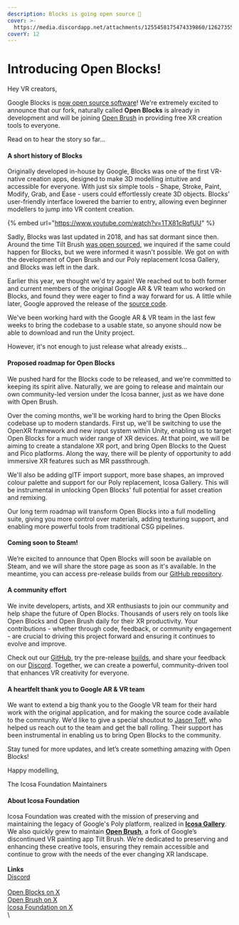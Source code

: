 ```yaml
---
description: Blocks is going open source 🎉
cover: >-
  https://media.discordapp.net/attachments/1255458175474339860/1262735516458029106/image.png?ex=6697ad97&is=66965c17&hm=1bf3b8cf430eb6570a059c3642140aa4712c86bb77bf60083068f6891a468723&=&format=webp&quality=lossless&width=1197&height=670
coverY: 12
---
```


# Introducing Open Blocks!

Hey VR creators,

Google Blocks is [now open source software](https://opensource.googleblog.com/2024/07/google-blocks-is-now-open-source.html)! We're extremely excited to announce that our fork, naturally called **Open Blocks** is already in development and will be joining [Open Brush](https://openbrush.app) in providing free XR creation tools to everyone.

Read on to hear the story so far...

#### A short history of Blocks

Originally developed in-house by Google, Blocks was one of the first VR-native creation apps, designed to make 3D modelling intuitive and accessible for everyone. With just six simple tools - Shape, Stroke, Paint, Modify, Grab, and Ease - users could effortlessly create 3D objects. Blocks’ user-friendly interface lowered the barrier to entry, allowing even beginner modellers to jump into VR content creation.

{% embed url="https://www.youtube.com/watch?v=1TX81cRqfUU" %}

Sadly, Blocks was last updated in 2018, and has sat dormant since then. Around the time Tilt Brush [was open sourced](https://opensource.googleblog.com/2021/01/the-future-of-tilt-brush.html), we inquired if the same could happen for Blocks, but we were informed it wasn't possible. We got on with the development of Open Brush and our Poly replacement Icosa Gallery, and Blocks was left in the dark.

Earlier this year, we thought we'd try again! We reached out to both former and current members of the original Google AR & VR team who worked on Blocks, and found they were eager to find a way forward for us. A little while later, Google approved the release of the [source code](https://github.com/googlevr/blocks).

We've been working hard with the Google AR & VR team in the last few weeks to bring the codebase to a usable state, so anyone should now be able to download and run the Unity project.

However, it's not enough to just release what already exists...

#### Proposed roadmap for Open Blocks

We pushed hard for the Blocks code to be released, and we're committed to keeping its spirit alive. Naturally, we are going to release and maintain our own community-led version under the Icosa banner, just as we have done with Open Brush.

Over the coming months, we'll be working hard to bring the Open Blocks codebase up to modern standards. First up, we'll be switching to use the OpenXR framework and new input system within Unity, enabling us to target Open Blocks for a much wider range of XR devices. At that point, we will be aiming to create a standalone XR port, and bring Open Blocks to the Quest and Pico platforms. Along the way, there will be plenty of opportunity to add immersive XR features such as MR passthrough.

We'll also be adding glTF import support, more base shapes, an improved colour palette and support for our Poly replacement, Icosa Gallery. This will be instrumental in unlocking Open Blocks' full potential for asset creation and remixing.

Our long term roadmap will transform Open Blocks into a full modelling suite, giving you more control over materials, adding texturing support, and enabling more powerful tools from traditional CSG pipelines.

#### Coming soon to Steam!

We’re excited to announce that Open Blocks will soon be available on Steam, and we will share the store page as soon as it's available. In the meantime, you can access pre-release builds from our [GitHub repository](https://github.com/icosa-foundation/open-blocks/releases).

#### A community effort

We invite developers, artists, and XR enthusiasts to join our community and help shape the future of Open Blocks. Thousands of users rely on tools like Open Blocks and Open Brush daily for their XR productivity. Your contributions - whether through code, feedback, or community engagement - are crucial to driving this project forward and ensuring it continues to evolve and improve.

Check out our [GitHub](https://github.com/icosa-foundation/open-blocks), try the pre-release [builds](https://github.com/icosa-foundation/open-blocks/releases), and share your feedback on our [Discord](https://discord.gg/W7NCEYnEfy). Together, we can create a powerful, community-driven tool that enhances VR creativity for everyone.

#### A heartfelt thank you to Google AR & VR team

We want to extend a big thank you to the Google VR team for their hard work with the original application, and for making the source code available to the community. We'd like to give a special shoutout to [Jason Toff](https://x.com/jasontoff), who helped us reach out to the team and get the ball rolling. Their support has been instrumental in enabling us to bring Open Blocks to the community.

Stay tuned for more updates, and let’s create something amazing with Open Blocks!

Happy modelling,

The Icosa Foundation Maintainers

#### About Icosa Foundation

Icosa Foundation was created with the mission of preserving and maintaining the legacy of Google's Poly platform, realized in [**Icosa Gallery**](https://icosa.gallery). We also quickly grew to maintain [**Open Brush**](https://openbrush.app), a fork of Google’s discontinued VR painting app Tilt Brush. We’re dedicated to preserving and enhancing these creative tools, ensuring they remain accessible and continue to grow with the needs of the ever changing XR landscape.\
\
**Links**\
[Discord](https://discord.gg/W7NCEYnEfy)\
\
[Open Blocks on X](https://x.com/openblocksapp)\
[Open Brush on X](https://x.com/openbrushapp)\
[Icosa Foundation on X](https://x.com/IcosaFoundation)\
\


